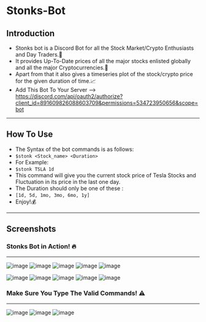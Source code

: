 # Stonks-Bot
## Introduction
- Stonks bot is a Discord Bot for all the Stock Market/Crypto Enthusiasts and Day Traders.🤑
- It provides Up-To-Date prices of all the major stocks enlisted globally and all the major Cryptocurrencies.💸
- Apart from that it also gives a timeseries plot of the stock/crypto price for the given duration of time.📈
- Add This Bot To Your Server --> https://discord.com/api/oauth2/authorize?client_id=891609826088603709&permissions=534723950656&scope=bot 
-------------------------------------------------------------------------------------------------------------------------------------------------
## How To Use
- The Syntax of the bot commands is as follows: 
- ```$stonk <Stock_name> <Duration>```
- For Example:
- ```$stonk TSLA 1d```
- This command will give you the current stock price of Tesla Stocks and Fluctuation in its price in the last one day.
- The Duration should only be one of these :
- ```[1d, 5d, 1mo, 3mo, 6mo, 1y]```
- Enjoy!💰
-------------------------------------------------------------------------------------------------------------------------------------------------
## Screenshots
### Stonks Bot in Action! 🔥
-------------------------------------------------------------------------------------------------------------------------------------------------
![image](https://user-images.githubusercontent.com/62555809/134845043-da507a31-751c-4651-ac67-b890ed6575a5.png)
![image](https://user-images.githubusercontent.com/62555809/134845062-678f0ae4-ece3-4d7d-8e87-a832d7a4efa3.png)
![image](https://user-images.githubusercontent.com/62555809/134845101-af4b1317-44a8-416c-8b73-eb7bccd46ee4.png)
![image](https://user-images.githubusercontent.com/62555809/134845118-24a0225b-cc26-4430-ac76-ee9919d4f5c6.png)
![image](https://user-images.githubusercontent.com/62555809/134845144-609bb5bc-9a1c-4441-a3e2-aef9a84c9286.png)



![image](https://user-images.githubusercontent.com/62555809/134813359-aaab88b4-7ccf-4d5d-8971-3b5d1d45549b.png)
![image](https://user-images.githubusercontent.com/62555809/134813377-034ddaeb-9b9e-4631-ab1e-1f0d4bc70195.png)
![image](https://user-images.githubusercontent.com/62555809/134813402-eeb4e1cf-845e-4eeb-a4dc-9c83ed9d1048.png)
![image](https://user-images.githubusercontent.com/62555809/134813418-6cbf8562-3ee1-4903-b97f-bac29872ee48.png)
![image](https://user-images.githubusercontent.com/62555809/134813447-24fea896-ec29-464c-b517-5b41c1d01930.png)
### Make Sure You Type The Valid Commands! ⚠️
-------------------------------------------------------------------------------------------------------------------------------------------------
![image](https://user-images.githubusercontent.com/62555809/134813466-d853dedb-b45c-40c9-84b5-a021004b4ac9.png)
![image](https://user-images.githubusercontent.com/62555809/134813487-30e9ddac-0a4a-43df-bfe8-48d5fa3f1b65.png)
![image](https://user-images.githubusercontent.com/62555809/134813505-8f69ecee-cf2c-4b60-98db-421a1a267306.png)
